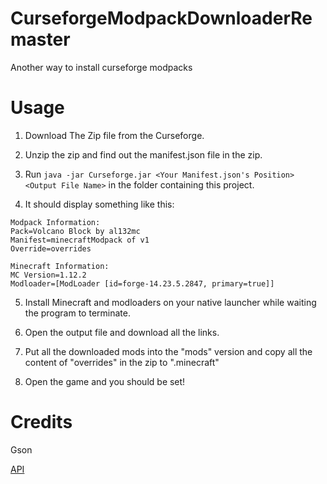 # CurseforgeModpackDownloaderRemaster
 Another way to install curseforge modpacks
# Usage
1. Download The Zip file from the Curseforge.

2. Unzip the zip and find out the manifest.json file in the zip. 

3. Run `java -jar Curseforge.jar <Your Manifest.json's Position> <Output File Name>` in the folder containing this project.

4. It should display something like this:
```
Modpack Information:
Pack=Volcano Block by al132mc
Manifest=minecraftModpack of v1
Override=overrides

Minecraft Information:
MC Version=1.12.2
Modloader=[ModLoader [id=forge-14.23.5.2847, primary=true]]
```

5. Install Minecraft and modloaders on your native launcher while waiting the program to terminate.

6. Open the output file and download all the links.

7. Put all the downloaded mods into the "mods" version and copy all the content of "overrides" in the zip to ".minecraft"

8. Open the game and you should be set!

# Credits
Gson 

[API](https://www.reddit.com/r/feedthebeast/comments/9vj5nm/wip_curseforge_minecraft_mod_indexer_api/)
